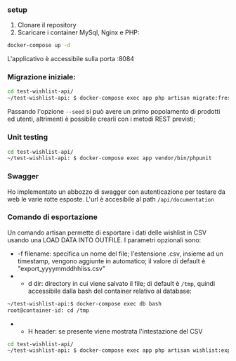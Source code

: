 ### setup

1) Clonare il repository
2) Scaricare i container MySql, Nginx e PHP:

```bash    
docker-compose up -d
```
L'applicativo è accessibile sulla porta :8084


### Migrazione iniziale:

```bash
cd test-wishlist-api/
~/test-wishlist-api: $ docker-compose exec app php artisan migrate:fresh --seed
```
Passando l'opzione `--seed` si può avere un primo popolamento di prodotti ed utenti, altrimenti è possibile crearli con i metodi REST previsti; 

### Unit testing

```bash
cd test-wishlist-api/
~/test-wishlist-api: $ docker-compose exec app vendor/bin/phpunit
```

### Swagger

Ho implementato un abbozzo di swagger con autenticazione per testare da web le varie rotte esposte. L'url è accesibile al path  ```/api/documentation```

### Comando di esportazione

Un comando artisan permette di esportare i dati delle wishlist in CSV usando una LOAD DATA INTO OUTFILE. I parametri opzionali sono:
* -f filename: specifica un nome del file; l'estensione .csv, insieme ad un timestamp, vengono aggiunte in automatico; il valore di default è "export_yyyymmddhhiiss.csv"
* - d dir: directory in cui viene salvato il file; di default è `/tmp`, quindi accessibile dalla bash del container relativo al database:
```bash
~/test-wishlist-api:$ docker-compose exec db bash
root@container-id: cd /tmp
```
* - H header: se presente viene mostrata l'intestazione del CSV

```bash
cd test-wishlist-api/
~/test-wishlist-api: $ docker-compose exec app php artisan wishlist:export [-f=export [-H] [-d=/tmp]
```